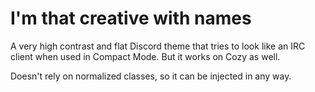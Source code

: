 # I'm that creative with names
A very high contrast and flat Discord theme that tries to look like an IRC client when used in Compact Mode. But it works on Cozy as well.

Doesn't rely on normalized classes, so it can be injected in any way.